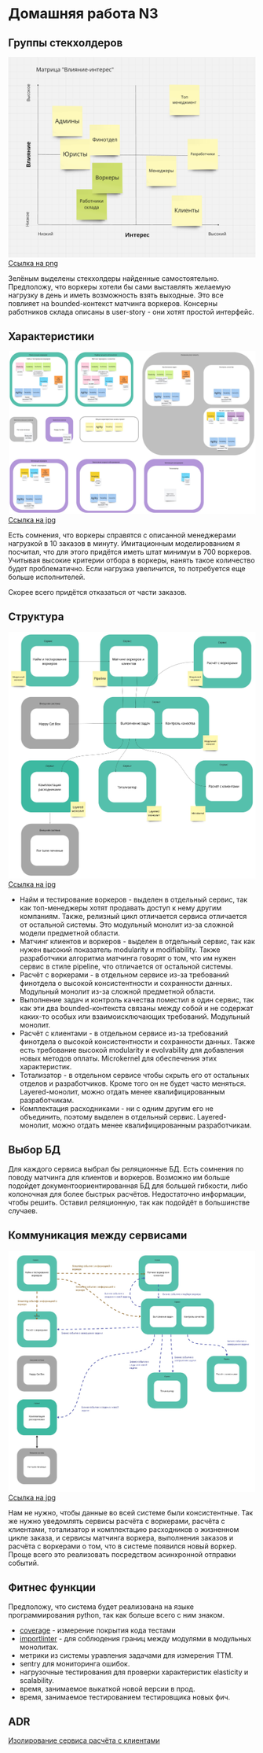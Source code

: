 Домашняя работа N3
==================

Группы стекхолдеров
-------------------
![Stackholders](./stackholders.png  "Stackholders")
[Ссылка на png](stackholders.png)

Зелёным выделены стекхолдеры найденные самостоятельно. Предположу, что воркеры хотели бы сами выставлять желаемую нагрузку в день и иметь возможность взять выходные. Это все повлияет на bounded-контекст матчинга воркеров. Консерны работников склада описаны в user-story - они хотят простой интерфейс.

Характеристики
--------------
![Characteristics](./characteristics.jpg  "Characteristics")
[Ссылка на jpg](characteristics.jpg)

Есть сомнения, что воркеры справятся с описанной менеджерами нагрузкой в 10 заказов в минуту. Имитационным моделированием я посчитал, что для этого придётся иметь штат минимум в 700 воркеров. Учитывая высокие критерии отбора в воркеры, нанять такое количество будет проблематично. Если нагрузка увеличится, то потребуется еще больше исполнителей.

Скорее всего придётся отказаться от части заказов.

Структура
---------
![Structure](./structure.jpg  "Structure")
[Ссылка на jpg](structure.jpg)

* Найм и тестирование воркеров - выделен в отдельный сервис, так как топ-менеджеры хотят продавать доступ к нему другим компаниям. Также, релизный цикл отличается сервиса отличается от остальной системы. Это модульный монолит из-за сложной модели предметной области.
* Матчинг клиентов и воркеров - выделен в отдельный сервис, так как нужен высокий показатель modularity и modifiability. Также разработчики алгоритма матчинга говорят о том, что им нужен сервис в стиле pipeline, что отличается от остальной системы.
* Расчёт с воркерами - в отдельном сервисе из-за требований финотдела о высокой консистентности и сохранности данных. Модульный монолит из-за сложной предметной области.
* Выполнение задач и контроль качества поместил в один сервис, так как эти два bounded-контекста связаны между собой и не содержат каких-то особых или взаимоисключающих требований. Модульный монолит.
* Расчёт с клиентами - в отдельном сервисе из-за требований финотдела о высокой консистентности и сохранности данных. Также есть требование высокой modularity и evolvability для добавления новых методов оплаты. Microkernel для обеспечения этих характеристик.
* Тотализатор - в отдельном сервисе чтобы скрыть его от остальных отделов и разработчиков. Кроме того он не будет часто меняться. Layered-монолит, можно отдать менее квалифицированным разработчикам.
* Комплектация расходниками - ни с одним другим его не объединить, поэтому выделен в отдельный сервис. Layered-монолит, можно отдать менее квалифицированным разработчикам.

Выбор БД
--------

Для каждого сервиса выбрал бы реляционные БД. Есть сомнения по поводу матчинга для клиентов и воркеров. Возможно им больше подойдет документоориентированная БД для большей гибкости, либо колоночная для более быстрых расчётов. Недостаточно информации, чтобы решить. Оставил реляционную, так как подойдёт в большинстве случаев.


Коммуникация между сервисами
----------------------------
![Structure](./communication.jpg  "Communication")
[Ссылка на jpg](communication.jpg)

Нам не нужно, чтобы данные во всей системе были консистентные. Так же нужно уведомлять сервисы расчёта с воркерами, расчёта с клиентами, тотализатор и комплектацию расходников о жизненном цикле заказа, и сервисы матчинга воркера, выполнения заказов и расчёта с воркерами о том, что в системе появился новый воркер. Проще всего это реализовать посредством асинхронной отправки событий.


Фитнес функции
--------------

Предположу, что система будет реализована на языке программирования python, так как больше всего с ним знаком.
* [coverage](https://coverage.readthedocs.io) - измерение покрытия кода тестами
* [importlinter](https://github.com/seddonym/import-linter) - для соблюдения границ между модулями в модульных монолитах.
* метрики из системы уравления задачами для измерения TTM.
* sentry для мониторинга ошибок.
* нагрузочные тестирования для проверки характеристик elasticity и scalability.
* время, занимаемое выкаткой новой версии в прод.
* время, занимаемое тестированием тестировщика новых фич.


ADR
---

[Изолирование сервиса расчёта с клиентами](./adr/01-we-will-separate-billing-service.md)
